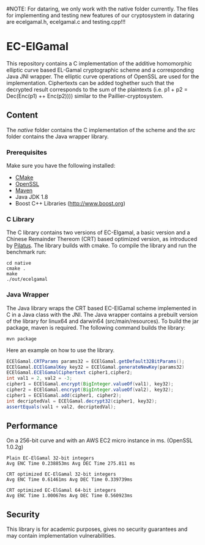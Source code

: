 #NOTE: 
For dataring, we only work with the native folder currently. The files for implementing and testing new features of our cryptosystem in dataring are ecelgamal.h, ecelgamal.c and testing.cpp!!!

# EC-ElGamal

This repository contains a C implementation of the additive homomorphic elliptic curve based EL-Gamal cryptographic scheme and a corresponding Java JNI wrapper. The elliptic curve operations of OpenSSL are used for the implementation.
Ciphertexts can be added toghether such that the decrypted result corresponds to the sum of the plaintexts (i.e. p1 + p2 = Dec(Enc(p1) ++ Enc(p2)))) similar to the Paillier-cryptosystem.


## Content 
The *native* folder contains the C implementation of the scheme and the *src* folder contains the Java wrapper library.

### Prerequisites 
Make sure you have the following installed:
 * [CMake](https://cmake.org/)
 * [OpenSSL](http://www.openssl.org/source/)
 * [Maven](https://maven.apache.org/)
 * Java JDK 1.8
 * Boost C++ Libraries (http://www.boost.org)

### C Library
The C library contains two versions of EC-Elgamal, a basic version and a Chinese Remainder Thereom (CRT) based optimized version, as introduced by [Pilatus](http://www.vs.inf.ethz.ch/publ/papers/mshafagh_SenSys17_Pilatus.pdf). The library builds with cmake. To compile the library and run the benchmark run: 

```
cd native
cmake .
make
./out/ecelgamal
```


### Java Wrapper
The Java library wraps the CRT based EC-ElGamal scheme implemented in C in a Java class with the JNI. The Java wrapper contains a prebuilt version of the library for linux64 and darwin64 (src/main/resources).
To build the jar package, maven is required. The following command builds the library:

```
mvn package
```
Here an example on how to use the library.
```java
ECElGamal.CRTParams params32 = ECElGamal.getDefault32BitParams();
ECElGamal.ECElGamalKey key32 = ECElGamal.generateNewKey(params32)
ECElGamal.ECElGamalCiphertext cipher1,cipher2;
int val1 = 2, val2 = -3;
cipher1 = ECElGamal.encrypt(BigInteger.valueOf(val1), key32);
cipher2 = ECElGamal.encrypt(BigInteger.valueOf(val2), key32);
cipher1 = ECElGamal.add(cipher1, cipher2);
int decriptedVal = ECElGamal.decrypt32(cipher1, key32);
assertEquals(val1 + val2, decriptedVal);
```

## Performance 
On a 256-bit curve and with an AWS EC2 micro instance in ms. (OpenSSL 1.0.2g)
 ```
Plain EC-ElGamal 32-bit integers
Avg ENC Time 0.238853ms Avg DEC Time 275.811 ms

CRT optimized EC-ElGamal 32-bit integers
Avg ENC Time 0.61461ms Avg DEC Time 0.339739ms 

CRT optimized EC-ElGamal 64-bit integers
Avg ENC Time 1.00067ms Avg DEC Time 0.560923ms 
```

## Security
This library is for academic purposes, gives no security guarantees and may contain implementation vulnerabilities.
